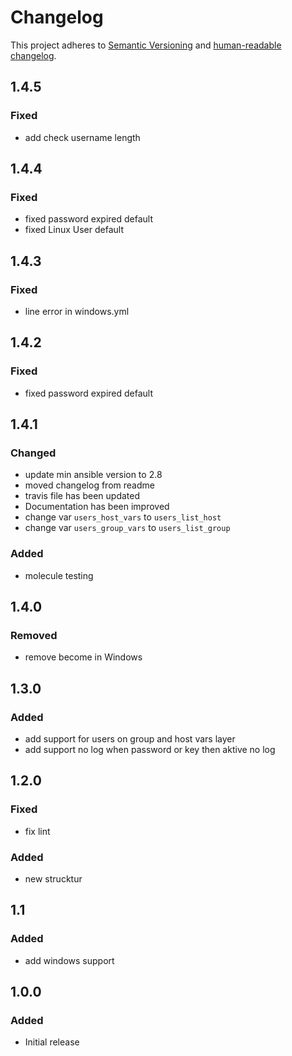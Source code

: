 # Changelog

This project adheres to [Semantic Versioning](https://semver.org/spec/v2.0.0.html)
and [human-readable changelog](https://keepachangelog.com/en/1.0.0/).

## 1.4.5

### Fixed

- add check username length

## 1.4.4

### Fixed

- fixed password expired default
- fixed Linux User default

## 1.4.3

### Fixed

- line error in windows.yml

## 1.4.2

### Fixed

- fixed password expired default

## 1.4.1

### Changed

- update min ansible version to 2.8
- moved changelog from readme
- travis file has been updated
- Documentation has been improved
- change var `users_host_vars` to `users_list_host`
- change var `users_group_vars` to `users_list_group`

### Added

- molecule testing

## 1.4.0

### Removed

- remove become in Windows

## 1.3.0

### Added

- add support for users on group and host vars layer
- add support no log when password or key then aktive no log

## 1.2.0

### Fixed

- fix lint

### Added

- new strucktur

## 1.1

### Added

- add windows support

## 1.0.0

### Added

- Initial release
